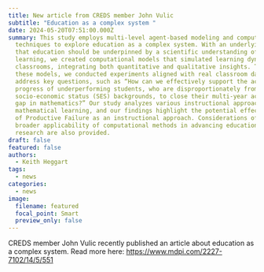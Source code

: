 ```yaml
---
title: New article from CREDS member John Vulic
subtitle: "Education as a complex system "
date: 2024-05-20T07:51:00.000Z
summary: This study employs multi-level agent-based modeling and computational
  techniques to explore education as a complex system. With an underlying focus
  that education should be underpinned by a scientific understanding of student
  learning, we created computational models that simulated learning dynamics in
  classrooms, integrating both quantitative and qualitative insights. Through
  these models, we conducted experiments aligned with real classroom data to
  address key questions, such as “How can we effectively support the academic
  progress of underperforming students, who are disproportionately from low
  socio-economic status (SES) backgrounds, to close their multi-year achievement
  gap in mathematics?” Our study analyzes various instructional approaches for
  mathematical learning, and our findings highlight the potential effectiveness
  of Productive Failure as an instructional approach. Considerations of the
  broader applicability of computational methods in advancing educational
  research are also provided.
draft: false
featured: false
authors:
  - Keith Heggart
tags:
  - news
categories:
  - news
image:
  filename: featured
  focal_point: Smart
  preview_only: false
---
```

CREDS member John Vulic recently published an article about education as a complex system. Read more here: [https://www.mdpi.com/2227-7102/14/5/551 ](https://www.mdpi.com/2227-7102/14/5/551)
